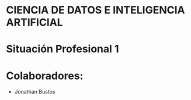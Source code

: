 # CIENCIA DE DATOS E INTELIGENCIA ARTIFICIAL

# Situación Profesional 1

# Colaboradores:

 - Jonathan Bustos
